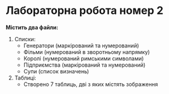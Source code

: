 Лабораторна робота номер 2
==========================
**Мiстить два файли:**
1. Списки:
   * Генератори (маркірований та нумерований)
   * Фiльми (нумерований в зворотньому напрямку)
   * Королi (нумерований римськими символами)
   * Підприємства (маркірований та нумерований)
   * Супи (список визначень)
3. Таблицi:
   * Створено 7 таблиць, двi з яких мiстять зображення
